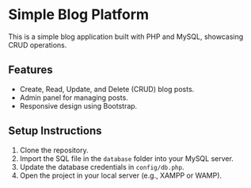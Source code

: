 # Simple Blog Platform

This is a simple blog application built with PHP and MySQL, showcasing CRUD operations.

## Features
- Create, Read, Update, and Delete (CRUD) blog posts.
- Admin panel for managing posts.
- Responsive design using Bootstrap.

## Setup Instructions
1. Clone the repository.
2. Import the SQL file in the `database` folder into your MySQL server.
3. Update the database credentials in `config/db.php`.
4. Open the project in your local server (e.g., XAMPP or WAMP).
